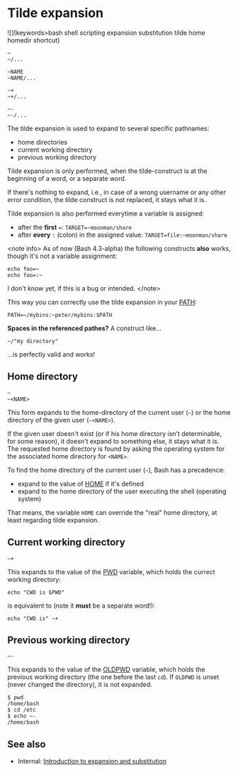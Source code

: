 # Tilde expansion

![](keywords>bash shell scripting expansion substitution tilde home homedir shortcut)

    ~
    ~/...

    ~NAME
    ~NAME/...

    ~+
    ~+/...

    ~-
    ~-/...

The tilde expansion is used to expand to several specific pathnames:

-   home directories
-   current working directory
-   previous working directory

Tilde expansion is only performed, when the tilde-construct is at the
beginning of a word, or a separate word.

If there\'s nothing to expand, i.e., in case of a wrong username or any
other error condition, the tilde construct is not replaced, it stays
what it is.

Tilde expansion is also performed everytime a variable is assigned:

-   after the **first** `=`: `TARGET=~moonman/share`
-   after **every** `:` (colon) in the assigned value:
    `TARGET=file:~moonman/share`

\<note info\> As of now (Bash 4.3-alpha) the following constructs
**also** works, though it\'s not a variable assignment:

    echo foo=~
    echo foo=:~

I don\'t know yet, if this is a bug or intended. \</note\>

This way you can correctly use the tilde expansion in your
[PATH](/syntax/shellvars#PATH):

    PATH=~/mybins:~peter/mybins:$PATH

**Spaces in the referenced pathes?** A construct like\...

    ~/"my directory"

\...is perfectly valid and works!

## Home directory

    ~
    ~<NAME>

This form expands to the home-directory of the current user (`~`) or the
home directory of the given user (`~<NAME>`).

If the given user doesn\'t exist (or if his home directory isn\'t
determinable, for some reason), it doesn\'t expand to something else, it
stays what it is. The requested home directory is found by asking the
operating system for the associated home directory for `<NAME>`.

To find the home directory of the current user (`~`), Bash has a
precedence:

-   expand to the value of [HOME](/syntax/shellvars#HOME) if it\'s
    defined
-   expand to the home directory of the user executing the shell
    (operating system)

That means, the variable `HOME` can override the \"real\" home
directory, at least regarding tilde expansion.

## Current working directory

    ~+

This expands to the value of the [PWD](/syntax/shellvars#PWD) variable,
which holds the currect working directory:

    echo "CWD is $PWD"

is equivalent to (note it **must** be a separate word!):

    echo "CWD is" ~+

## Previous working directory

    ~-

This expands to the value of the [OLDPWD](/syntax/shellvars#OLDPWD)
variable, which holds the previous working directory (the one before the
last `cd`). If `OLDPWD` is unset (never changed the directory), it is
not expanded.

    $ pwd
    /home/bash
    $ cd /etc
    $ echo ~-
    /home/bash

## See also

-   Internal: [Introduction to expansion and
    substitution](/syntax/expansion/intro)
